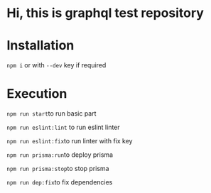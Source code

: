 # Hi, this is graphql test repository
# Installation
``npm i`` or with ``--dev`` key if required
# Execution
  <p><code>npm run start</code>to run basic part</p>
  <p><code>npm run eslint:lint</code> to run eslint linter</p>
  <p><code>npm run eslint:fix</code>to run linter with fix key</p>
  <p><code>npm run prisma:run</code>to deploy prisma</p>
  <p><code>npm run prisma:stop</code>to stop prisma</p>
  <p><code>npm run dep:fix</code>to fix dependencies</p>
